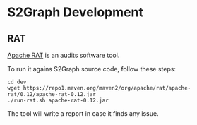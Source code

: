 <!---
/*
 * Licensed to the Apache Software Foundation (ASF) under one
 * or more contributor license agreements.  See the NOTICE file
 * distributed with this work for additional information
 * regarding copyright ownership.  The ASF licenses this file
 * to you under the Apache License, Version 2.0 (the
 * "License"); you may not use this file except in compliance
 * with the License.  You may obtain a copy of the License at
 *
 *   http://www.apache.org/licenses/LICENSE-2.0
 *
 * Unless required by applicable law or agreed to in writing,
 * software distributed under the License is distributed on an
 * "AS IS" BASIS, WITHOUT WARRANTIES OR CONDITIONS OF ANY
 * KIND, either express or implied.  See the License for the
 * specific language governing permissions and limitations
 * under the License.
 */
--->

# S2Graph Development

## RAT

[Apache RAT](https://creadur.apache.org/rat/apache-rat/index.html) is an audits software tool.

To run it agains S2Graph source code, follow these steps:
    
    cd dev
    wget https://repo1.maven.org/maven2/org/apache/rat/apache-rat/0.12/apache-rat-0.12.jar
    ./run-rat.sh apache-rat-0.12.jar

The tool will write a report in case it finds any issue.
